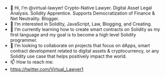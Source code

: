 - 👋 Hi, I’m @virtual-lawyer! Crypto-Native Lawyer. Digital Asset Legal Analysis. Solidity Apprentice. Supports Democratization of Finance & Net Neutrality. Blogger.
- 👀 I’m interested in Solidity, JavaScript, Law, Blogging, and Creating.
- 🌱 I’m currently learning how to create smart contracts on Solidity as my first language and my goal is to become a high level Solidity programmer.
- 💞️ I’m looking to collaborate on projects that focus on dApps, smart contract development related to digital assets & cryptocurrency, or any Solidity use case that helps positively impact the world.
- 📫 How to reach me:
- https://twitter.com/Virtual_Lawyer1
<!---
virtual-lawyer/virtual-lawyer is a ✨ special ✨ repository because its `README.md` (this file) appears on your GitHub profile.
You can click the Preview link to take a look at your changes.
--->
